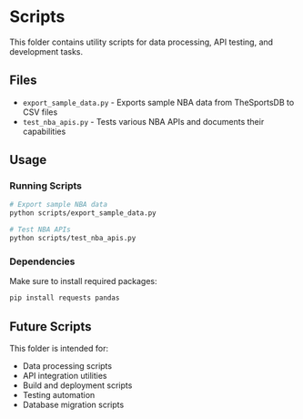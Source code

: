 # Scripts

This folder contains utility scripts for data processing, API testing, and development tasks.

## Files

- `export_sample_data.py` - Exports sample NBA data from TheSportsDB to CSV files
- `test_nba_apis.py` - Tests various NBA APIs and documents their capabilities

## Usage

### Running Scripts

```bash
# Export sample NBA data
python scripts/export_sample_data.py

# Test NBA APIs
python scripts/test_nba_apis.py
```

### Dependencies

Make sure to install required packages:
```bash
pip install requests pandas
```

## Future Scripts

This folder is intended for:
- Data processing scripts
- API integration utilities
- Build and deployment scripts
- Testing automation
- Database migration scripts
